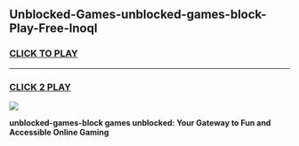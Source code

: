 
## Unblocked-Games-unblocked-games-block-Play-Free-lnoql
<h3>
<a href="https://premium76.site?title=unblocked-games-block&ref=15A">CLICK TO PLAY</a></h3>
<hr>

<h3>
<a href="https://premium76.site?title=unblocked-games-block&ref=15A">CLICK 2 PLAY</a>
  
</h3>

<a href="https://premium76.site?title=unblocked-games-block&ref=15A"><img src="https://clearcache.store/games.png"></a>


**unblocked-games-block games unblocked: Your Gateway to Fun and Accessible Online Gaming**
